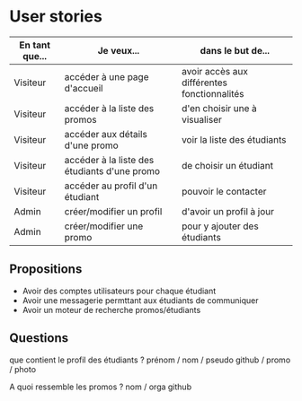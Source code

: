 # User stories

| En tant que... | Je veux...                                   | dans le but de...                           |
| -------------- | -------------------------------------------- | ------------------------------------------- |
| Visiteur       | accéder à une page d'accueil                 | avoir accès aux différentes fonctionnalités |
| Visiteur       | accéder à la liste des promos                | d'en choisir une à visualiser               |
| Visiteur       | accéder aux détails d'une promo              | voir la liste des étudiants                 |
| Visiteur       | accéder à la liste des étudiants d'une promo | de choisir un étudiant                      |
| Visiteur       | accéder au profil d'un étudiant              | pouvoir le contacter                        |
| Admin          | créer/modifier un profil                     | d'avoir un profil à jour                    |
| Admin          | créer/modifier une promo                     | pour y ajouter des étudiants                |


## Propositions

- Avoir des comptes utilisateurs pour chaque étudiant
- Avoir une messagerie permttant aux étudiants de communiquer
- Avoir un moteur de recherche promos/étudiants

## Questions

que contient le profil des étudiants ?
prénom / nom / pseudo github / promo / photo

A quoi ressemble les promos ?
nom / orga github
